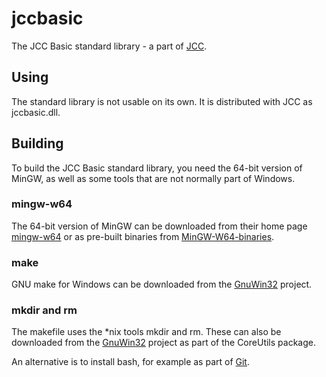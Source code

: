 # jccbasic

The JCC Basic standard library - a part of [JCC](https://github.com/dykstrom/jcc).


## Using

The standard library is not usable on its own. It is distributed with JCC as
jccbasic.dll.


## Building

To build the JCC Basic standard library, you need the 64-bit version of MinGW,
as well as some tools that are not normally part of Windows.


### mingw-w64

The 64-bit version of MinGW can be downloaded from their home page
[mingw-w64](https://mingw-w64.org) or as pre-built binaries from
[MinGW-W64-binaries](https://github.com/niXman/mingw-builds-binaries).


### make

GNU make for Windows can be downloaded from the
[GnuWin32](http://gnuwin32.sourceforge.net/packages/make.htm) project.


### mkdir and rm

The makefile uses the *nix tools mkdir and rm. These can also be downloaded
from the [GnuWin32](http://gnuwin32.sourceforge.net/packages/coreutils.htm)
project as part of the CoreUtils package.

An alternative is to install bash, for example as part of [Git](https://git-scm.com).
